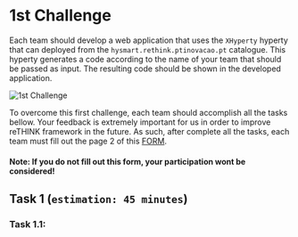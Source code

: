 # 1st Challenge

Each team should develop a web application that uses the `XHyperty` hyperty that can deployed from the `hysmart.rethink.ptinovacao.pt` catalogue. This hyperty generates a code according to the name of your team that should be passed as input. The resulting code should be shown in the developed application.   

![1st Challenge](https://github.com/BernardoMG/dev-reTHINK-challenge/blob/master/Figures/1-Challenge.jpg)

To overcome this first challenge, each team should accomplish all the tasks bellow. 
Your feedback is extremely important for us in order to improve reTHINK framework in the future. As such, after complete all the tasks, each team must fill out the page 2 of this [FORM](https://docs.google.com/forms/d/e/1FAIpQLSeFt56Ura0zkTqg_VX9od_jBZtE3-2mt_urTFvxsoRuQ3uJRw/viewform). 

#### Note: If you do not fill out this form, your participation wont be considered! 

## Task 1 (`estimation: 45 minutes`)

### Task 1.1:


